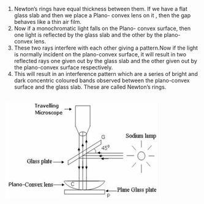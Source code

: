 1. Newton’s rings have equal thickness between them. If we have a flat glass slab and then we place a Plano- convex lens on it , then the gap behaves like a thin air film.<br>
2. Now if a monochromatic light falls on the Plano- convex surface, then one light is reflected by the glass slab and the other by the plano-convex lens.
3. These two rays interfere with each other giving a pattern.Now if the light is normally incident on the plano-convex surface, it will result in two reflected rays one given out by the glass slab and the other given out by the plano-convex surface respectively.
4. This will result in an interference pattern which are a series of bright and dark concentric coloured bands observed between the plano-convex surface and the glass slab. These are called Newton’s rings.
<br><br>
<img src="images/Setup.png" width="400" hight="450">
